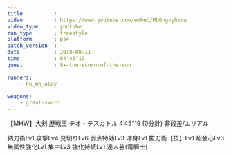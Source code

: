 ```yaml
---
title          :
video          : https://www.youtube.com/embed/MbGhgvyhzcw
video_type     : youtube
run_type       : freestyle
platform       : ps4
patch_version  :
date           : 2018-08-11
time           : 04'45"19
quest          : 9★-the-scorn-of-the-sun

runners:
    - hk_mh_olay

weapons:
    - great-sword
---
```

【MHW】大剣 歴戦王 テオ・テスカトル 4‘45“19 (0分針) 非段差/エリアル

納刀術Lv1 攻撃Lv4 見切りLv6 弱点特効Lv3 渾身Lv1 抜刀術【技】Lv1 超会心Lv3 無属性強化Lv1 集中Lv3 強化持続Lv1 達人芸(竜騎士)
